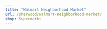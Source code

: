 ```yaml
---
title: "Walmart Neighborhood Market"
url: /sherwood/walmart-neighborhood-market/
shop: Supermarkt
---
```

